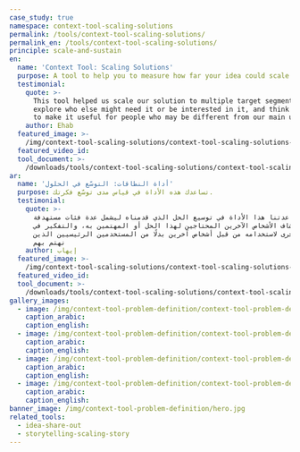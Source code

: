 ```yaml
---
case_study: true
namespace: context-tool-scaling-solutions
permalink: /tools/context-tool-scaling-solutions/
permalink_en: /tools/context-tool-scaling-solutions/
principle: scale-and-sustain
en:
  name: 'Context Tool: Scaling Solutions'
  purpose: A tool to help you to measure how far your idea could scale.
  testimonial:
    quote: >-
      This tool helped us scale our solution to multiple target segments,
      explore who else might need it or be interested in it, and think of ways
      to make it useful for people who may be different from our main users.
    author: Ehab
  featured_image: >-
    /img/context-tool-scaling-solutions/context-tool-scaling-solutions-example-en.jpg
  featured_video_id:
  tool_document: >-
    /downloads/tools/context-tool-scaling-solutions/context-tool-scaling-solutions-en.pdf
ar:
  name: 'أداة النطاقات: التوسّع في الحلول'
  purpose: تساعدك هذه الأداة في قياس مدى توسّع فكرتك.
  testimonial:
    quote: >-
      ساعدتنا هذا الأداة في توسيع الحل الذي قدمناه ليشمل عدة فئات مستهدفة،
      واستكشاف الأشخاص الآخرين المحتاجين لهذا الحل أو المهتمين به، والتفكير في
      طرق أخرى لاستخدامه من قبل أشخاص آخرين بدلًا من المستخدمين الرئيسيين الذين
      نهتم بهم
    author: إيهاب
  featured_image: >-
    /img/context-tool-scaling-solutions/context-tool-scaling-solutions-example-ar.jpg
  featured_video_id:
  tool_document: >-
    /downloads/tools/context-tool-scaling-solutions/context-tool-scaling-solutions-ar.pdf
gallery_images:
  - image: /img/context-tool-problem-definition/context-tool-problem-definition1.jpg
    caption_arabic:
    caption_english:
  - image: /img/context-tool-problem-definition/context-tool-problem-definition4.jpg
    caption_arabic:
    caption_english:
  - image: /img/context-tool-problem-definition/context-tool-problem-definition5.jpg
    caption_arabic:
    caption_english:
  - image: /img/context-tool-problem-definition/context-tool-problem-definition6.jpg
    caption_arabic:
    caption_english:
banner_image: /img/context-tool-problem-definition/hero.jpg
related_tools:
  - idea-share-out
  - storytelling-scaling-story
---
```



